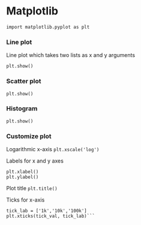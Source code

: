 # Matplotlib

```import matplotlib.pyplot as plt```

### Line plot
Line plot which takes two lists as x and y arguments
```plt.plot(list1, list2)
plt.show()
```

### Scatter plot
``` plt.scatter(list1, list2)
plt.show()
```

### Histogram
```plt.hist(list, bins = 10)
plt.show()
```

### Customize plot

Logarithmic x-axis
```plt.xscale('log') ```

Labels for x and y axes
```
plt.xlabel()
plt.ylabel() 
```
Plot title
```plt.title()```

Ticks for x-axis
```tick_val = [1000,10000,100000]
tick_lab = ['1k','10k','100k']
plt.xticks(tick_val, tick_lab)```

